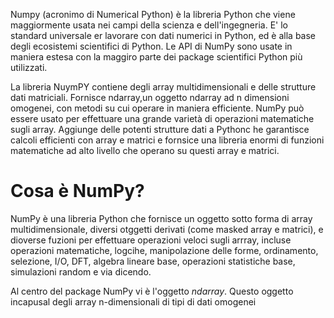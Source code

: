 Numpy (acronimo di Numerical Python) è la libreria Python che viene maggiormente usata nei campi della scienza e dell'ingegneria. E' lo standard universale er lavorare con dati numerici in Python, ed è alla base degli ecosistemi scientifici di Python. Le API di NumPy sono usate in maniera estesa con la maggiro parte dei package scientifici Python più utilizzati.

La libreria NuymPY contiene degli array multidimensionali e delle strutture dati matriciali. Fornisce ndarray,un oggetto ndarray ad n dimensioni omogenei, con metodi su cui operare in maniera efficiente. NumPy può essere usato per effettuare una grande varietà di operazioni matematiche sugli array. Aggiunge delle potenti strutture dati a Pythonc he garantisce calcoli efficienti con array e matrici e fornsice una libreria enormi di funzioni matematiche ad alto livello che operano su questi array e matrici.

# Cosa è NumPy?

NumPy è una libreria Python che fornisce un oggetto sotto forma di array multidimensionale, diversi otggetti derivati (come masked array e matrici), e dioverse fuzioni per effettuare operazioni veloci sugli arrray, incluse operazioni matematiche, logcihe, manipolazione delle forme, ordinamento, selezione, I/O, DFT, algebra lineare base, operazioni statistiche base, simulazioni random e via dicendo.

Al centro del package NumPy vi è l'oggetto *ndarray*. Questo oggetto incapusal degli array n-dimensionali di tipi di dati omogenei